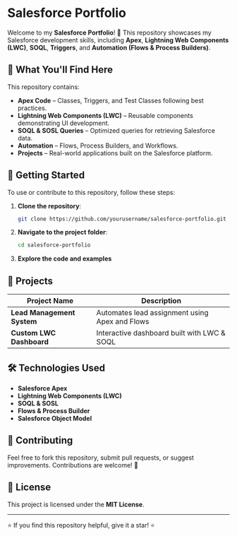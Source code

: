 # Salesforce Portfolio

Welcome to my **Salesforce Portfolio**! 🚀 This repository showcases my Salesforce development skills, including **Apex**, **Lightning Web Components (LWC)**, **SOQL**, **Triggers**, and **Automation (Flows & Process Builders)**.

## 📌 What You'll Find Here
This repository contains:
- **Apex Code** – Classes, Triggers, and Test Classes following best practices.
- **Lightning Web Components (LWC)** – Reusable components demonstrating UI development.
- **SOQL & SOSL Queries** – Optimized queries for retrieving Salesforce data.
- **Automation** – Flows, Process Builders, and Workflows.
- **Projects** – Real-world applications built on the Salesforce platform.

## 🔧 Getting Started
To use or contribute to this repository, follow these steps:
1. **Clone the repository**:
   ```sh
   git clone https://github.com/yourusername/salesforce-portfolio.git
   ```
2. **Navigate to the project folder**:
   ```sh
   cd salesforce-portfolio
   ```
3. **Explore the code and examples**

## 🚀 Projects
| Project Name | Description |
|-------------|-------------|
| **Lead Management System** | Automates lead assignment using Apex and Flows |
| **Custom LWC Dashboard** | Interactive dashboard built with LWC & SOQL |

## 🛠 Technologies Used
- **Salesforce Apex**
- **Lightning Web Components (LWC)**
- **SOQL & SOSL**
- **Flows & Process Builder**
- **Salesforce Object Model**

## 🤝 Contributing
Feel free to fork this repository, submit pull requests, or suggest improvements. Contributions are welcome! 🎉

## 📜 License
This project is licensed under the **MIT License**.

---

⭐ If you find this repository helpful, give it a star! ⭐

